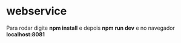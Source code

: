# webservice

Para rodar digite 
**npm install** 
e depois 
**npm run dev** 
e no navegador
**localhost:8081**
